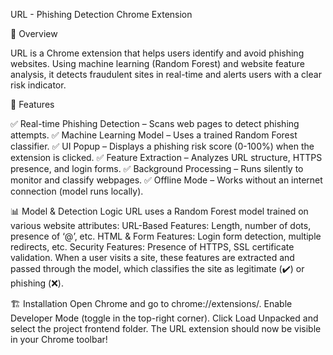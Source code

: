URL - Phishing Detection Chrome Extension

🚀 Overview

URL is a Chrome extension that helps users identify and avoid phishing websites. Using machine learning (Random Forest) and website feature analysis, it detects fraudulent sites in real-time and alerts users with a clear risk indicator.

🎯 Features

✅ Real-time Phishing Detection – Scans web pages to detect phishing attempts.
✅ Machine Learning Model – Uses a trained Random Forest classifier.
✅ UI Popup – Displays a phishing risk score (0-100%) when the extension is clicked.
✅ Feature Extraction – Analyzes URL structure, HTTPS presence, and login forms.
✅ Background Processing – Runs silently to monitor and classify webpages.
✅ Offline Mode – Works without an internet connection (model runs locally).



📊 Model & Detection Logic
URL uses a Random Forest model trained on various website attributes:
URL-Based Features: Length, number of dots, presence of ‘@’, etc.
HTML & Form Features: Login form detection, multiple redirects, etc.
Security Features: Presence of HTTPS, SSL certificate validation.
When a user visits a site, these features are extracted and passed through the model, which classifies the site as legitimate (✔️) or phishing (❌).

🏗️ Installation
Open Chrome and go to chrome://extensions/.
Enable Developer Mode (toggle in the top-right corner).
Click Load Unpacked and select the project frontend folder.
The URL extension should now be visible in your Chrome toolbar!

